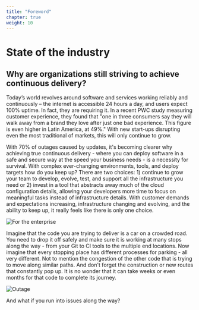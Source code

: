 ```yaml
---
title: "Foreword"
chapter: true
weight: 10
---
```


# State of the industry
## Why are organizations still striving to achieve continuous delivery?

Today’s world revolves around software and services working reliably and continuously – the internet is accessible 24 hours a day, and users expect 100% uptime. In fact, they are requiring it. In a recent PWC study measuring customer experience, they found that "one in three consumers say they will walk away from a brand they love after just one bad experience. This figure is even higher in Latin America, at 49%." With new start-ups disrupting even the most traditional of markets, this will only continue to grow.

With 70% of outages caused by updates, it's becoming clearer why achieving true continuous delivery - where you can deploy software in a safe and secure way at the speed your business needs - is a necessity for survival. With complex ever-changing environments, tools, and deploy targets how do you keep up? There are two choices: 1) continue to grow your team to develop, evolve, test, and support all the infrastructure you need or 2) invest in a tool that abstracts away much of the cloud configuration details, allowing your developers more time to focus on meaningful tasks instead of infrastructure details. With customer demands and expectations increasing, infrastructure changing and evolving, and the ability to keep up, it really feels like there is only one choice. 

![For the enterprise](/images/armory-enterprise.png)


Imagine that the code you are trying to deliver is a car on a crowded road. You need to drop it off safely and make sure it is working at many stops along the way - from your Git to CI tools to the multiple end locations. Now imagine that every stopping place has different processes for parking - all very different. Not to mention the congestion of the other code that is trying to move along similar paths. And don't forget the construction or new routes that constantly pop up. It is no wonder that it can take weeks or even months for that code to complete its journey.


![Outage](/images/issue.png)

And what if you run into issues along the way?
